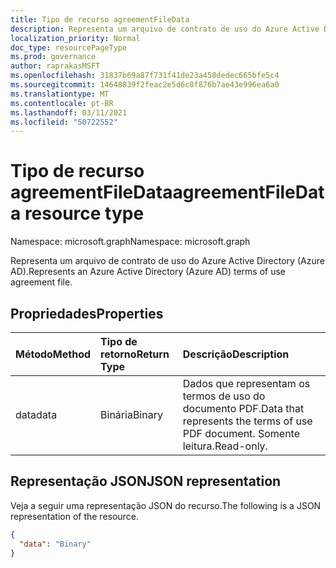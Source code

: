 ```yaml
---
title: Tipo de recurso agreementFileData
description: Representa um arquivo de contrato de uso do Azure Active Directory (Azure AD).
localization_priority: Normal
doc_type: resourcePageType
ms.prod: governance
author: raprakasMSFT
ms.openlocfilehash: 31837b69a87f731f41de23a458dedec665bfe5c4
ms.sourcegitcommit: 14648839f2feac2e5d6c8f876b7ae43e996ea6a0
ms.translationtype: MT
ms.contentlocale: pt-BR
ms.lasthandoff: 03/11/2021
ms.locfileid: "50722552"
---
```

# <a name="agreementfiledata-resource-type"></a><span data-ttu-id="ad0fa-103">Tipo de recurso agreementFileData</span><span class="sxs-lookup"><span data-stu-id="ad0fa-103">agreementFileData resource type</span></span>

<span data-ttu-id="ad0fa-104">Namespace: microsoft.graph</span><span class="sxs-lookup"><span data-stu-id="ad0fa-104">Namespace: microsoft.graph</span></span>

<span data-ttu-id="ad0fa-105">Representa um arquivo de contrato de uso do Azure Active Directory (Azure AD).</span><span class="sxs-lookup"><span data-stu-id="ad0fa-105">Represents an Azure Active Directory (Azure AD) terms of use agreement file.</span></span>

## <a name="properties"></a><span data-ttu-id="ad0fa-106">Propriedades</span><span class="sxs-lookup"><span data-stu-id="ad0fa-106">Properties</span></span>
| <span data-ttu-id="ad0fa-107">Método</span><span class="sxs-lookup"><span data-stu-id="ad0fa-107">Method</span></span>       | <span data-ttu-id="ad0fa-108">Tipo de retorno</span><span class="sxs-lookup"><span data-stu-id="ad0fa-108">Return Type</span></span> | <span data-ttu-id="ad0fa-109">Descrição</span><span class="sxs-lookup"><span data-stu-id="ad0fa-109">Description</span></span> |
|:-------------|:------------|:------------|
|<span data-ttu-id="ad0fa-110">data</span><span class="sxs-lookup"><span data-stu-id="ad0fa-110">data</span></span>|<span data-ttu-id="ad0fa-111">Binária</span><span class="sxs-lookup"><span data-stu-id="ad0fa-111">Binary</span></span>|<span data-ttu-id="ad0fa-112">Dados que representam os termos de uso do documento PDF.</span><span class="sxs-lookup"><span data-stu-id="ad0fa-112">Data that represents the terms of use PDF document.</span></span> <span data-ttu-id="ad0fa-113">Somente leitura.</span><span class="sxs-lookup"><span data-stu-id="ad0fa-113">Read-only.</span></span>|

## <a name="json-representation"></a><span data-ttu-id="ad0fa-114">Representação JSON</span><span class="sxs-lookup"><span data-stu-id="ad0fa-114">JSON representation</span></span>

<span data-ttu-id="ad0fa-115">Veja a seguir uma representação JSON do recurso.</span><span class="sxs-lookup"><span data-stu-id="ad0fa-115">The following is a JSON representation of the resource.</span></span>

<!-- {
  "blockType": "resource",
  "optionalProperties": [

  ],
  "@odata.type": "microsoft.graph.agreementFileData"
}-->

```json
{
  "data": "Binary"
}

```

<!-- uuid: 8fcb5dbc-d5aa-4681-8e31-b001d5168d79
2015-10-25 14:57:30 UTC -->
<!--
{
  "type": "#page.annotation",
  "description": "agreementFileData resource",
  "keywords": "",
  "section": "documentation",
  "tocPath": "",
  "suppressions": []
}
-->


